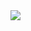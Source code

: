 <img src="https://user-images.githubusercontent.com/1634027/28494822-328d1548-6f3a-11e7-8c7d-c5f1da1219af.gif" />
